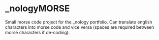 # _nologyMORSE
Small morse code project for the _nology portfolio. Can translate english characters into morse code and vice versa (spaces are required between morse characters if de-coding).